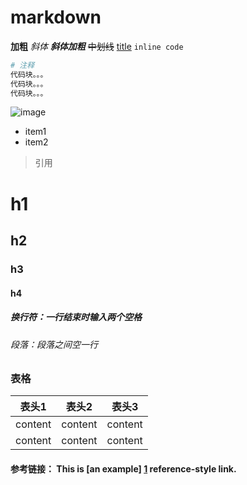 # markdown
**加粗** *斜体* ***斜体加粗*** ~~中划线~~
[title](http://www.baidu.com) `inline code`

``` bash
# 注释
代码块。。。
代码块。。。
代码块。。。

```

![image](https://ztstatictest.oss-cn-hangzhou.aliyuncs.com/chengxin_rz/15340560081069775062e2cc8f29ceaecbaf270005e6dad.png "logo")  
* item1
* item2
> 引用

# h1
## h2
### h3
#### h4
##### 换行符：一行结束时输入两个空格  
###### 段落：段落之间空一行

### 表格
表头1  | 表头2  | 表头3
------ | ------ | ------
content | content | content
content | content | content

#### 参考链接： This is [an example] [1] reference-style link.
  [1]: http://example.com/  "Optional Title Here"
